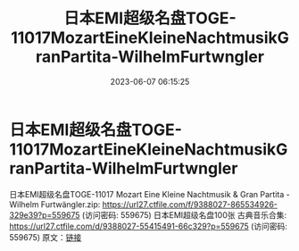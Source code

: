 ﻿---
title: 日本EMI超级名盘TOGE-11017MozartEineKleineNachtmusikGranPartita-WilhelmFurtwngler
date: 2023-06-07 06:15:25
categories: 古典音乐、新世纪、纯音雅乐
tags: 纯音雅乐
---
# 日本EMI超级名盘TOGE-11017MozartEineKleineNachtmusikGranPartita-WilhelmFurtwngler

日本EMI超级名盘TOGE-11017 Mozart Eine Kleine Nachtmusik & Gran
Partita - Wilhelm Furtwängler.zip: https://url27.ctfile.com/f/9388027-865534926-329e39?p=559675
(访问密码: 559675)
日本EMI超级名盘100张 古典音乐合集: https://url27.ctfile.com/d/9388027-55415491-66c329?p=559675
(访问密码: 559675)
原文：[链接](https://blog.sina.com.cn/s/blog_1647c7e760103128g.html)